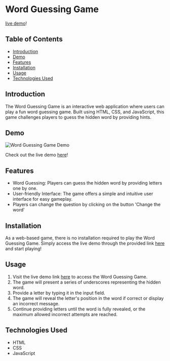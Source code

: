 # Word Guessing Game

[live demo](https://vocal-dodol-7e434f.netlify.app)!

## Table of Contents
- [Introduction](#introduction)
- [Demo](#demo)
- [Features](#features)
- [Installation](#installation)
- [Usage](#usage)
- [Technologies Used](#technologies-used)

## Introduction
The Word Guessing Game is an interactive web application where users can play a fun word guessing game. Built using HTML, CSS, and JavaScript, this game challenges players to guess the hidden word by providing hints.

## Demo
![Word Guessing Game Demo](link-to-demo-gif.gif)

Check out the live demo [here](https://vocal-dodol-7e434f.netlify.app)!

## Features
- Word Guessing: Players can guess the hidden word by providing letters one by one.
- User-friendly Interface: The game offers a simple and intuitive user interface for easy gameplay.
- Players can change the question by clicking on the button 'Change the word'

## Installation
As a web-based game, there is no installation required to play the Word Guessing Game. Simply access the live demo through the provided link [here](https://vocal-dodol-7e434f.netlify.app) and start playing!

## Usage
1. Visit the live demo link [here](https://vocal-dodol-7e434f.netlify.app) to access the Word Guessing Game.
2. The game will present a series of underscores representing the hidden word.
3. Provide a letter by typing it in the input field.
4. The game will reveal the letter's position in the word if correct or display an incorrect message.
5. Continue providing letters until the word is fully revealed, or the maximum allowed incorrect attempts are reached.

## Technologies Used
- HTML
- CSS
- JavaScript
